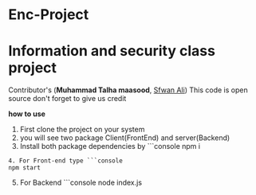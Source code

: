 # Enc-Project
# Information and security class project
Contributor's (**Muhammad Talha maasood**, [Sfwan Ali](https://github.com/Sfwanali13408))
This code is open source don't forget to give us credit

**how to use**
1. First clone the project on your system 
2. you will see two package Client(FrontEnd) and server(Backend)
3. Install both package dependencies by ```console
npm i
```
4. For Front-end type ```console
npm start
```  
5. For Backend ```console
node index.js
```